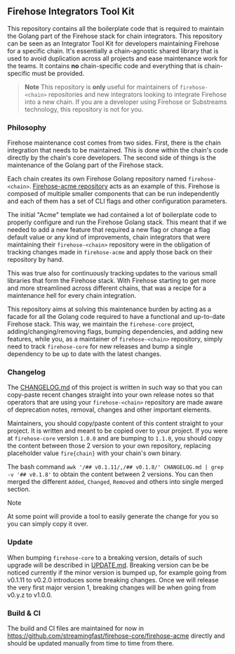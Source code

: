 ## Firehose Integrators Tool Kit

This repository contains all the boilerplate code that is required to maintain the Golang part of the Firehose stack for chain integrators. This repository can be seen as an Integrator Tool Kit for developers maintaining Firehose for a specific chain. It's essentially a chain-agnostic shared library that is used to avoid duplication across all projects and ease maintenance work for the teams. It contains **no** chain-specific code and everything that is chain-specific must be provided.

> **Note** This repository is **only** useful for maintainers of `firehose-<chain>` repositories and new integrators looking to integrate Firehose into a new chain. If you are a developer using Firehose or Substreams technology, this repository is not for you.

### Philosophy

Firehose maintenance cost comes from two sides. First, there is the chain integration that needs to be maintained. This is done within the chain's code directly by the chain's core developers. The second side of things is the maintenance of the Golang part of the Firehose stack.

Each chain creates its own Firehose Golang repository named `firehose-<chain>`. [Firehose-acme repository](https://github.com/streamingfast/firehose-core/firehose-acme) acts as an example of this. Firehose is composed of multiple smaller components that can be run independently and each of them has a set of CLI flags and other configuration parameters.

The initial "Acme" template we had contained a lot of boilerplate code to properly configure and run the Firehose Golang stack. This meant that if we needed to add a new feature that required a new flag or change a flag default value or any kind of improvements, chain integrators that were maintaining their `firehose-<chain>` repository were in the obligation of tracking changes made in `firehose-acme` and apply those back on their repository by hand.

This was true also for continuously tracking updates to the various small libraries that form the Firehose stack. With Firehose starting to get more and more streamlined across different chains, that was a recipe for a maintenance hell for every chain integration.

This repository aims at solving this maintenance burden by acting as a facade for all the Golang code required to have a functional and up-to-date Firehose stack. This way, we maintain the `firehose-core` project, adding/changing/removing flags, bumping dependencies, and adding new features, while you, as a maintainer of `firehose-<chain>` repository, simply need to track `firehose-core` for new releases and bump a single dependency to be up to date with the latest changes.

### Changelog

The [CHANGELOG.md](./CHANGELOG.md) of this project is written in such way so that you can copy-paste recent changes straight into your own release notes so that operators that are using your `firehose-<chain>` repository are made aware of deprecation notes, removal, changes and other important elements.

Maintainers, you should copy/paste content of this content straight to your project. It is written and meant to be copied over to your project. If you were at `firehose-core` version `1.0.0` and are bumping to `1.1.0`, you should copy the content between those 2 version to your own repository, replacing placeholder value `fire{chain}` with your chain's own binary.

The bash command `awk '/## v0.1.11/,/## v0.1.8/' CHANGELOG.md | grep -v '## v0.1.8'` to obtain the content between 2 versions. You can then merged the different `Added`, `Changed`, `Removed` and others into single merged section.

> [!NOTE]
> At some point will provide a tool to easily generate the change for you so you can simply copy it over.

### Update

When bumping `firehose-core` to a breaking version, details of such upgrade will be described in [UPDATE.md](./UPDATE.md). Breaking version can be be noticed currently if the minor version is bumped up, for example going from v0.1.11 to v0.2.0 introduces some breaking changes. Once we will release the very first major version 1, breaking changes will be when going from v0.y.z to v1.0.0.

### Build & CI

The build and CI files are maintained for now in https://github.com/streamingfast/firehose-core/firehose-acme directly and should be updated manually from time to time from there.

